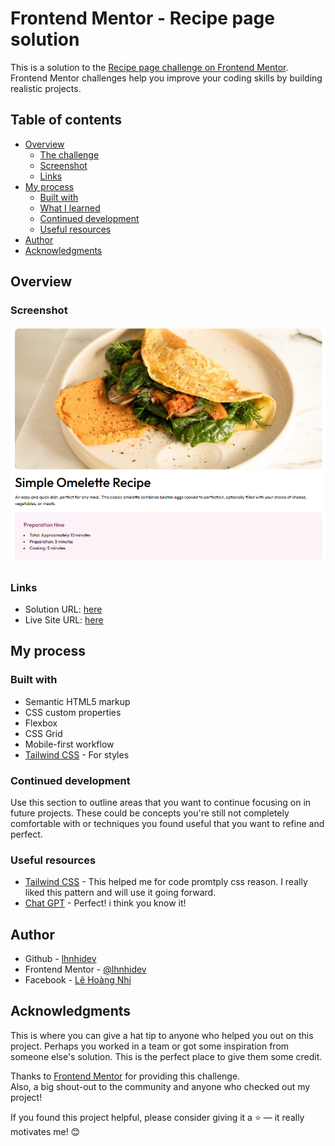# Frontend Mentor - Recipe page solution

This is a solution to the [Recipe page challenge on Frontend Mentor](https://www.frontendmentor.io/challenges/recipe-page-KiTsR8QQKm). Frontend Mentor challenges help you improve your coding skills by building realistic projects. 

## Table of contents

- [Overview](#overview)
  - [The challenge](#the-challenge)
  - [Screenshot](#screenshot)
  - [Links](#links)
- [My process](#my-process)
  - [Built with](#built-with)
  - [What I learned](#what-i-learned)
  - [Continued development](#continued-development)
  - [Useful resources](#useful-resources)
- [Author](#author)
- [Acknowledgments](#acknowledgments)

## Overview

### Screenshot

![Grenerator my project image](./assets/readme-images/1.png)

### Links

- Solution URL: [here](https://github.com/lhnhidev/-practice--1)
- Live Site URL: [here](https://your-live-site-url.com)

## My process

### Built with

- Semantic HTML5 markup
- CSS custom properties
- Flexbox
- CSS Grid
- Mobile-first workflow
- [Tailwind CSS](https://v3.tailwindcss.com/) - For styles

### Continued development

Use this section to outline areas that you want to continue focusing on in future projects. These could be concepts you're still not completely comfortable with or techniques you found useful that you want to refine and perfect.

### Useful resources

- [Tailwind CSS](https://v3.tailwindcss.com/docs/installation) - This helped me for code promtply css reason. I really liked this pattern and will use it going forward.
- [Chat GPT]('https://chatgpt.com/') - Perfect! i think you know it!

## Author

- Github - [lhnhidev](https://github.com/lhnhidev)
- Frontend Mentor - [@lhnhidev](https://www.frontendmentor.io/profile/lhnhidev)
- Facebook - [Lê Hoàng Nhi](https://www.facebook.com/le.hoang.nhi.404070/)

## Acknowledgments

This is where you can give a hat tip to anyone who helped you out on this project. Perhaps you worked in a team or got some inspiration from someone else's solution. This is the perfect place to give them some credit.

Thanks to [Frontend Mentor](https://www.frontendmentor.io) for providing this challenge.  
Also, a big shout-out to the community and anyone who checked out my project!

If you found this project helpful, please consider giving it a ⭐ — it really motivates me! 😊
